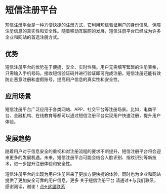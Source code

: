 # 短信注册平台

短信注册平台是一种方便快捷的注册方式，它利用短信验证用户的身份信息，保障注册信息的真实性和安全性。随着移动互联网的发展，短信注册平台已经成为许多企业和网站的首选注册方式。

## 优势

短信注册平台的优势在于便捷、安全、实时性强。用户无需填写繁琐的注册表格，只需输入手机号码，接收短信验证码并进行验证即可完成注册。短信注册还能有效防止恶意注册和虚假账号，提高用户信息的真实性和安全性。

## 应用场景

短信注册平台广泛应用于各类网站、APP、社交平台等注册场景。比如，电商平台、金融机构、在线教育等都可以通过短信注册平台实现用户快速注册，提升用户体验。

## 发展趋势

随着用户对于信息安全的重视和对注册流程的要求不断提升，短信注册平台将会迎来更多的发展机遇。未来，短信注册平台可能会结合人脸识别、指纹识别等新技术，进一步提升注册体验和安全性。

短信注册平台的出现为用户注册带来了更加方便快捷的体验，同时也为企业和网站提供了更加安全可靠的用户信息。更多 关于短信注册平台 请通过✈与我们联系，感谢阅读，谢谢！[点✈这里联系](https://abc.k02.cc)